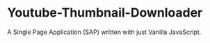 # Youtube-Thumbnail-Downloader
A Single Page Application (SAP) written with just Vanilla JavaScript.

